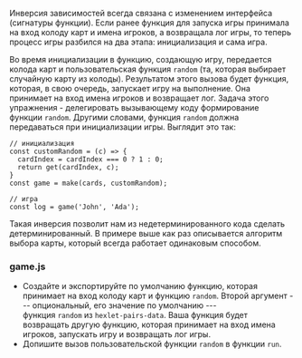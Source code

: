 Инверсия зависимостей всегда связана с изменением интерфейса (сигнатуры функции). Если ранее функция для запуска игры принимала на вход колоду карт и имена игроков, а возвращала лог игры, то теперь процесс игры разбился на два этапа: инициализация и сама игра.

Во время инициализации в функцию, создающую игру, передается колода карт и пользовательская функция `random` (та, которая выбирает случайную карту из колоды). Результатом этого вызова будет функция, которая, в свою очередь, запускает игру на выполнение. Она принимает на вход имена игроков и возвращает лог. Задача этого упражнения - делегировать вызывающему коду формирование функции `random`. Другими словами, функция `random` должна передаваться при инициализации игры. Выглядит это так:

```
// инициализация
const customRandom = (c) => {
  cardIndex = cardIndex === 0 ? 1 : 0;
  return get(cardIndex, c);
}
const game = make(cards, customRandom);

// игра
const log = game('John', 'Ada');

```

Такая инверсия позволит нам из недетерминированного кода сделать детерминированный. В примере выше как раз описывается алгоритм выбора карты, который всегда работает одинаковым способом.

### game.js

-   Создайте и экспортируйте по умолчанию функцию, которая принимает на вход колоду карт и функцию `random`. Второй аргумент --- опциональный, его значение по умолчанию --- функция `random` из `hexlet-pairs-data`. Ваша функция будет возвращать другую функцию, которая принимает на вход имена игроков, запускать игру и возвращать лог игры.
-   Допишите вызов пользовательской функции `random` в функции `run`.